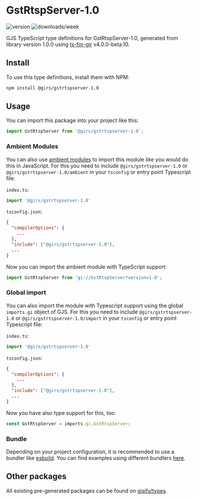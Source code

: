 
# GstRtspServer-1.0

![version](https://img.shields.io/npm/v/@girs/gstrtspserver-1.0)
![downloads/week](https://img.shields.io/npm/dw/@girs/gstrtspserver-1.0)


GJS TypeScript type definitions for GstRtspServer-1.0, generated from library version 1.0.0 using [ts-for-gir](https://github.com/gjsify/ts-for-gir) v4.0.0-beta.10.


## Install

To use this type definitions, install them with NPM:
```bash
npm install @girs/gstrtspserver-1.0
```

## Usage

You can import this package into your project like this:
```ts
import GstRtspServer from '@girs/gstrtspserver-1.0';
```

### Ambient Modules

You can also use [ambient modules](https://github.com/gjsify/ts-for-gir/tree/main/packages/cli#ambient-modules) to import this module like you would do this in JavaScript.
For this you need to include `@girs/gstrtspserver-1.0` or `@girs/gstrtspserver-1.0/ambient` in your `tsconfig` or entry point Typescript file:

`index.ts`:
```ts
import '@girs/gstrtspserver-1.0'
```

`tsconfig.json`:
```json
{
  "compilerOptions": {
    ...
  },
  "include": ["@girs/gstrtspserver-1.0"],
  ...
}
```

Now you can import the ambient module with TypeScript support: 

```ts
import GstRtspServer from 'gi://GstRtspServer?version=1.0';
```

### Global import

You can also import the module with Typescript support using the global `imports.gi` object of GJS.
For this you need to include `@girs/gstrtspserver-1.0` or `@girs/gstrtspserver-1.0/import` in your `tsconfig` or entry point Typescript file:

`index.ts`:
```ts
import '@girs/gstrtspserver-1.0'
```

`tsconfig.json`:
```json
{
  "compilerOptions": {
    ...
  },
  "include": ["@girs/gstrtspserver-1.0"],
  ...
}
```

Now you have also type support for this, too:

```ts
const GstRtspServer = imports.gi.GstRtspServer;
```

### Bundle

Depending on your project configuration, it is recommended to use a bundler like [esbuild](https://esbuild.github.io/). You can find examples using different bundlers [here](https://github.com/gjsify/ts-for-gir/tree/main/examples).

## Other packages

All existing pre-generated packages can be found on [gjsify/types](https://github.com/gjsify/types).

